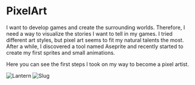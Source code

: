 
# PixelArt

I want to develop games and create the surrounding worlds. Therefore, I need a way to visualize the stories I want to tell in my games.
I tried different art styles, but pixel art seems to fit my natural talents the most.
After a while, I discovered a tool named Aseprite and recently started to create my first sprites and small animations.

Here you can see the first steps I took on my way to become a pixel artist.

![Lantern](https://user-images.githubusercontent.com/81244784/129870459-3d5f052a-73ab-4bf2-8206-fa1aa7c71be5.gif)
![Slug](https://user-images.githubusercontent.com/81244784/129870311-a78635d2-2330-46d3-b2e6-ae90671d96bc.gif)

